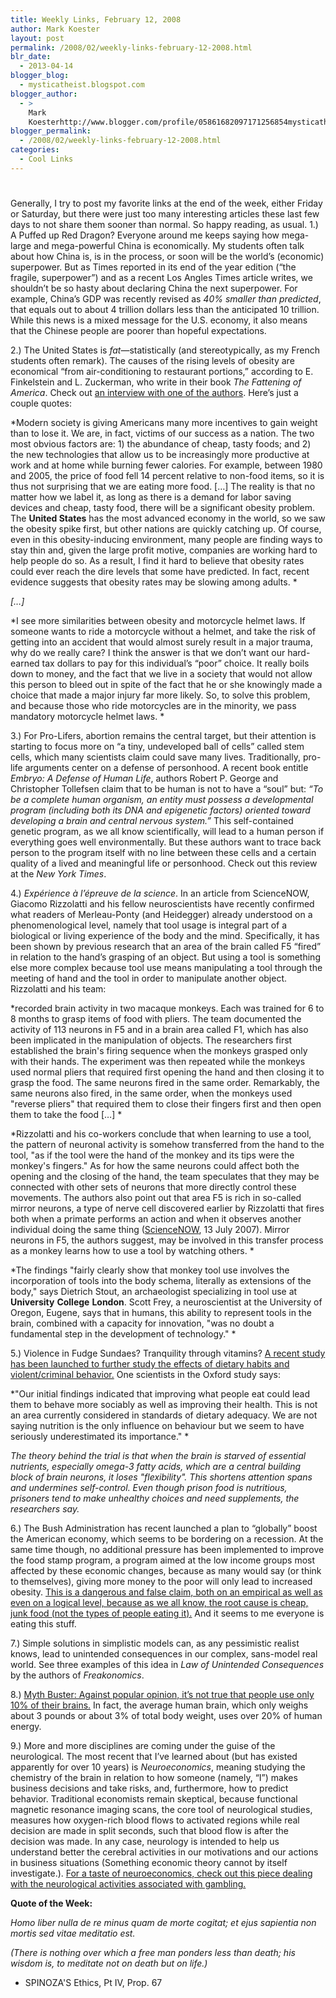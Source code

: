 ```yaml
---
title: Weekly Links, February 12, 2008
author: Mark Koester
layout: post
permalink: /2008/02/weekly-links-february-12-2008.html
blr_date:
  - 2013-04-14
blogger_blog:
  - mysticatheist.blogspot.com
blogger_author:
  - >
    Mark
    Koesterhttp://www.blogger.com/profile/05861682097171256854mysticatheist@gmail.com
blogger_permalink:
  - /2008/02/weekly-links-february-12-2008.html
categories:
  - Cool Links
---
```

# 

Generally, I try to post my favorite links at the end of the week, either Friday or Saturday, but there were just too many interesting articles these last few days to not share them sooner than normal. So happy reading, as usual. 
1.) A Puffed up Red Dragon? Everyone around me keeps saying how mega-large and mega-powerful China is economically. My students often talk about how China is, is in the process, or soon will be the world’s (economic) superpower. But as Times reported in its end of the year edition (“the fragile, superpower”) and as a recent Los Angles Times article writes, we shouldn’t be so hasty about declaring China the next superpower. For example, China’s GDP was recently revised as *40% smaller than predicted*, that equals out to about 4 trillion dollars less than the anticipated 10 trillion. While this news is a mixed message for the U.S. economy, it also means that the Chinese people are poorer than hopeful expectations.

2.) The United States is *fat*—statistically (and stereotypically, as my French students often remark). The causes of the rising levels of obesity are economical “from air-conditioning to restaurant portions,” according to E. Finkelstein and L. Zuckerman, who write in their book *The Fattening of America*. Check out [an interview with one of the authors][1]. Here’s just a couple quotes: 

*Modern society is giving Americans many more incentives to gain weight than to lose it. We are, in fact, victims of our success as a nation. The two most obvious factors are: 1) the abundance of cheap, tasty foods; and 2) the new technologies that allow us to be increasingly more productive at work and at home while burning fewer calories. For example, between 1980 and 2005, the price of food fell 14 percent relative to non-food items, so it is thus not surprising that we are eating more food. […] The reality is that no matter how we label it, as long as there is a demand for labor saving devices and cheap, tasty food, there will be a significant obesity problem. The **United States** has the most advanced economy in the world, so we saw the obesity spike first, but other nations are quickly catching up. Of course, even in this obesity-inducing environment, many people are finding ways to stay thin and, given the large profit motive, companies are working hard to help people do so. As a result, I find it hard to believe that obesity rates could ever reach the dire levels that some have predicted. In fact, recent evidence suggests that obesity rates may be slowing among adults. *

*[…]*

*I see more similarities between obesity and motorcycle helmet laws. If someone wants to ride a motorcycle without a helmet, and take the risk of getting into an accident that would almost surely result in a major trauma, why do we really care? I think the answer is that we don’t want our hard-earned tax dollars to pay for this individual’s “poor” choice. It really boils down to money, and the fact that we live in a society that would not allow this person to bleed out in spite of the fact that he or she knowingly made a choice that made a major injury far more likely. So, to solve this problem, and because those who ride motorcycles are in the minority, we pass mandatory motorcycle helmet laws. *

3.) For Pro-Lifers, abortion remains the central target, but their attention is starting to focus more on “a tiny, undeveloped ball of cells” called stem cells, which many scientists claim could save many lives. Traditionally, pro-life arguments center on a defense of personhood. A recent book entitle *Embryo: A Defense of Human Life*, authors Robert P. George and Christopher Tollefsen claim that to be human is not to have a “soul” but: *“To be a complete human organism, an entity must possess a developmental program (including both its DNA and epigenetic factors) oriented toward developing a brain and central nervous system.”* This self-contained genetic program, as we all know scientifically, will lead to a human person if everything goes well environmentally. But these authors want to trace back person to the program itself with no line between these cells and a certain quality of a lived and meaningful life or personhood. Check out this review at the *New York Times*.  

4.) *Expérience à l’épreuve de la science*. In an article from ScienceNOW, Giacomo Rizzolatti and his fellow neuroscientists have recently confirmed what readers of Merleau-Ponty (and Heidegger) already understood on a phenomenological level, namely that tool usage is integral part of a biological or living experience of the body and the mind. Specifically, it has been shown by previous research that an area of the brain called F5 “fired” in relation to the hand’s grasping of an object. But using a tool is something else more complex because tool use means manipulating a tool through the meeting of hand and the tool in order to manipulate another object. Rizzolatti and his team: 

*recorded brain activity in two macaque monkeys. Each was trained for 6 to 8 months to grasp items of food with pliers. The team documented the activity of 113 neurons in F5 and in a brain area called F1, which has also been implicated in the manipulation of objects. The researchers first established the brain's firing sequence when the monkeys grasped only with their hands. The experiment was then repeated while the monkeys used normal pliers that required first opening the hand and then closing it to grasp the food. The same neurons fired in the same order. Remarkably, the same neurons also fired, in the same order, when the monkeys used "reverse pliers" that required them to close their fingers first and then open them to take the food […] *

*Rizzolatti and his co-workers conclude that when learning to use a tool, the pattern of neuronal activity is somehow transferred from the hand to the tool, "as if the tool were the hand of the monkey and its tips were the monkey's fingers." As for how the same neurons could affect both the opening and the closing of the hand, the team speculates that they may be connected with other sets of neurons that more directly control these movements. The authors also point out that area F5 is rich in so-called mirror neurons, a type of nerve cell discovered earlier by Rizzolatti that fires both when a primate performs an action and when it observes another individual doing the same thing ([ScienceNOW][2], 13 July 2007). Mirror neurons in F5, the authors suggest, may be involved in this transfer process as a monkey learns how to use a tool by watching others. *

*The findings "fairly clearly show that monkey tool use involves the incorporation of tools into the body schema, literally as extensions of the body," says Dietrich Stout, an archaeologist specializing in tool use at **University** **College** **London**. Scott Frey, a neuroscientist at the University of Oregon, Eugene, says that in humans, this ability to represent tools in the brain, combined with a capacity for innovation, "was no doubt a fundamental step in the development of technology." *

5.) Violence in Fudge Sundaes? Tranquility through vitamins? [A recent study has been launched to further study the effects of dietary habits and violent/criminal behavior.][3] One scientists in the Oxford study says:

*"Our initial findings indicated that improving what people eat could lead them to behave more sociably as well as improving their health. This is not an area currently considered in standards of dietary adequacy. We are not saying nutrition is the only influence on behaviour but we seem to have seriously underestimated its importance." *

*The theory behind the trial is that when the brain is starved of essential nutrients, especially omega-3 fatty acids, which are a central building block of brain neurons, it loses "flexibility". This shortens attention spans and undermines self-control. Even though prison food is nutritious, prisoners tend to make unhealthy choices and need supplements, the researchers say.*

6.) The Bush Administration has recent launched a plan to “globally” boost the American economy, which seems to be bordering on a recession. At the same time though, no additional pressure has been implemented to improve the food stamp program, a program aimed at the low income groups most affected by these economic changes, because as many would say (or think to themselves), giving more money to the poor will only lead to increased obesity. [This is a dangerous and false claim, both on an empirical as well as even on a logical level, because as we all know, the root cause is cheap, junk food (not the types of people eating it).][3] And it seems to me everyone is eating this stuff. 

7.) Simple solutions in simplistic models can, as any pessimistic realist knows, lead to unintended consequences in our complex, sans-model real world. See three examples of this idea in *Law of Unintended Consequences* by the authors of *Freakonomics*.

8.) [Myth Buster: Against popular opinion, it’s not true that people use only 10% of their brains.][4] In fact, the average human brain, which only weighs about 3 pounds or about 3% of total body weight, uses over 20% of human energy. 

9.) More and more disciplines are coming under the guise of the neurological. The most recent that I’ve learned about (but has existed apparently for over 10 years) is *Neuroeconomics*, meaning studying the chemistry of the brain in relation to how someone (namely, “I”) makes business decisions and take risks, and, furthermore, how to predict behavior. Traditional economists remain skeptical, because functional magnetic resonance imaging scans, the core tool of neurological studies, measures how oxygen-rich blood flows to activated regions while real decision are made in split seconds, such that blood flow is after the decision was made. In any case, neurology is intended to help us understand better the cerebral activities in our motivations and our actions in business situations (Something economic theory cannot by itself investigate.). [For a taste of neuroeconomics, check out this piece dealing with the neurological activities associated with gambling. ][5] 

 

**Quote of the Week:**

*Homo liber nulla de re minus quam de morte cogitat; et ejus sapientia non mortis sed vitae meditatio est.*

*(There is nothing over which a free man ponders less than death; his wisdom is, to meditate not on death but on life.)*

- SPINOZA'S Ethics, Pt IV, Prop. 67

 [1]: http://freakonomics.blogs.nytimes.com/2008/02/08/the-economics-of-obesity-a-qa-with-the-author-of-the-fattening-of-america/
 [2]: http://sciencenow.sciencemag.org/cgi/content/full/2007/713/2
 [3]: http://www.independent.co.uk/life-style/health-and-wellbeing/health-news/prison-study-to-investigate-link-between-junk-food-and-violence-775176.html
 [4]: http://www.sciam.com/article.cfm?id=people-only-use-10-percent-of-brain
 [5]: http://www.portfolio.com/views/columns/natural-selection/2008/01/23/Neuroeconomics-How-Executives-Think